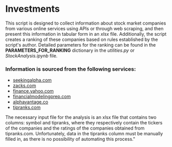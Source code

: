 # Investments

This script is designed to collect information about stock market companies from various online services using APIs or through web scraping, and then present this information in tabular form in an *xlsx* file. Additionally, the script creates a ranking of these companies based on rules established by the script's author. Detailed parameters for the ranking can be found in the **PARAMETERS_FOR_RANKING** dictionary in the *utilities.py* or *StockAnalysis.ipynb* file.
### Information is sourced from the following services:
* [seekingalpha.com](seekingalpha.com)
* [zacks.com](https://www.zacks.com/)
* [finance.yahoo.com](https://finance.yahoo.com)
* [financialmodelingprep.com](https://site.financialmodelingprep.com)
* [alphavantage.co](https://www.alphavantage.co)
* [tipranks.com](https://www.tipranks.com)
  
The necessary input file for the analysis is an xlsx file that contains two columns: symbol and tipranks, where they respectively contain the tickers of the companies and the ratings of the companies obtained from tipranks.com. Unfortunately, data in the tipranks column must be manually filled in, as there is no possibility of automating this process."
